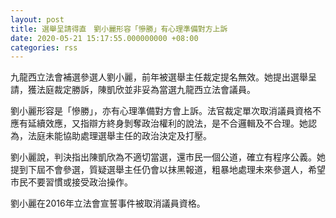 ```yaml
---
layout: post
title: 選舉呈請得直　劉小麗形容「慘勝」有心理準備對方上訴
date: 2020-05-21 15:17:55.000000000 +08:00
categories: rss
---
```


九龍西立法會補選參選人劉小麗，前年被選舉主任裁定提名無效。她提出選舉呈請，獲法庭裁定勝訴，陳凱欣並非妥為當選九龍西立法會議員。

劉小麗形容是「慘勝」，亦有心理準備對方會上訴。法官裁定單次取消議員資格不應有延續效應，又指辯方終身剝奪政治權利的說法，是不合邏輯及不合理。她認為，法庭未能協助處理選舉主任的政治決定及打壓。

劉小麗說，判決指出陳凱欣為不適切當選，還市民一個公道，確立有程序公義。她提到下屆不會參選，質疑選舉主任仍會以抹黑報道，粗暴地處理未來參選人，希望市民不要習慣或接受政治操作。

劉小麗在2016年立法會宣誓事件被取消議員資格。
